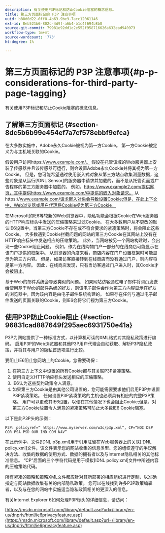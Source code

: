 ```yaml
---
description: 有关使用P3P标记和防止Cookie阻塞的概念信息。
title: 第三方页面标记的 P3P 注意事项
uuid: b88d0d22-0ff8-4b63-9be9-7acc12061146
exl-id: 8eb521b6-802c-4d9f-a6b4-b1c4f694b8b8
source-git-commit: 79981e92dd1c2e552f958716626a632ead940973
workflow-type: tm+mt
source-wordcount: '773'
ht-degree: 1%

---
```


# 第三方页面标记的 P3P 注意事项{#p-p-considerations-for-third-party-page-tagging}

有关使用P3P标记和防止Cookie阻塞的概念信息。

## 了解第三方页面标记 {#section-8dc5b6b99e454ef7a7cf578ebbf9efca}

在大多数实施中，Adobe永久Cookie被视为第一方Cookie。 第一方Cookie被定义为与主机域关联的Cookie。

假设用户访问https://www.example.com/。 假设在托管该域的Web服务器上安装了传感器并且该传感器可运行，则会设置Adobe永久Cookie并将其视为第一方Cookie。 但是，您可能希望通过使用嵌入式对象从第三方站点收集测量数据，这些对象是从运行[!DNL Sensor]的服务器中请求并加载的，而不是从托管页面或广告程序的第三方服务器中加载的。 例如，https://www.example2.com/提供网页，其中提供https://www.example.com/中提供的嵌入对象请求。 从https://www.example.com/请求嵌入对象会导致设置Cookie;但是，在此上下文中，Web浏览器或用户代理将Cookie视为第三方Cookie。

在Microsoft的IE6等较新的Web浏览器中，隐私功能会根据Cookie在Web服务器的HTTP响应标头中发送的压缩策略来过滤Cookie。 在大多数用户从不更改的默认IE6设置中，当第三方Cookie不存在或不符合要求的紧凑策略时，将会阻止这些Cookie。 大多数遇到Cookie拦截问题的网站的第三方Cookie在其网站上没有在HTTP响应标头中发送相应的压缩策略。 此外，当网站被另一个网站构建时，会出现一些Cookie阻止问题。 例如，作为在线购物门户一部分的在线商店可能显示在该门户提供的框架中。 从浏览器的角度来看，商店内容在门户设置框架时可能显示为第三方内容。 但是，如果访客直接转到在线商店而没有通过门户，则内容将是第一方内容。 因此，在线商店发现，只有当访客通过门户进入时，其Cookie才会被阻止。

基于Web的邮件系统会导致类似的问题。 如果网站访客通过电子邮件将网页发送给使用基于Web的邮件系统的好友，则该电子邮件会作为第三方内容显示在好友的浏览器中，因为该内容是由电子邮件系统构建的。 如果存在任何与通过电子邮件发送的页面关联的Cookie，则IE6会将它们视为第三方Cookie。

## 使用P3P防止Cookie阻止 {#section-96831cad887649f295aec6931750e41a}

P3P为网站提供了一种标准方式，以计算机可读的XML格式对其隐私政策进行编码。 启用P3P的Web浏览器和其他P3P用户代理会自动获取、解析P3P隐私政策，并将其与用户的隐私首选项进行比较。

要阻止IE6阻止您网站上的Cookie，您需要确保：

1. 在第三方上下文中设置的所有Cookie都与其关联P3P紧凑策略。
1. 使用自定义HTTP响应标头发送相应的压缩策略。
1. IE6认为这些契约政策令人满意。
1. 如果第三方Cookie是由其他公司设置的，您可能需要要求他们启用P3P并设置P3P紧凑策略。 任何设置P3P紧凑策略的主机也必须具有相应的完整P3P策略。 用户可以更改其IE6设置，以便在其他情况下也会阻止Cookie;但是，对第三方Cookie放置令人满意的紧凑策略可防止大多数IE6 Cookie阻塞。

以下是此P3P头的示例：

```
P3P: policyref=” https://www.myserver.com/w3c/p3p.xml”, CP=”NOI DSP COR PSA PSD OUR IND COM NAV”
```

在此示例中，文件[!DNL p3p.xml]用于引用驻留在Web服务器上的关联[!DNL policy.xml]文件，该文件表示您的网站收集的信息类型、您的组织遵守的争议解决方法、收集的数据的使用方式、数据的拥有者以及与Internet隐私相关的其他标准信息。 “CP”后面的三个字符代码是用于模拟[!DNL policy.xml]文件中所述内容的压缩策略代码。

所有紧凑的策略和策略XML文件都应针对其所部署的相应组织进行定制，以准确指定与网站数据收集有关的内部隐私政策。 您可以在线找到许多P3P政策编辑者，以及与在您的网站中实施适当隐私政策相关的更深入的信息。

有关Internet Explorer 6如何处理P3P标头的详细信息，请访问：

[https://msdn.microsoft.com/library/default.asp?url=/library/en-us/dnpriv/html/ie6privacyfeature.asp](https://msdn.microsoft.com/library/default.asp?url=/library/en-us/dnpriv/html/ie6privacyfeature.asp)
